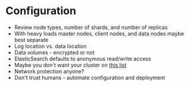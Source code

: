# Configuration #

* Review node types, number of shards, and number of replicas
* With heavy loads master nodes, client nodes, and data nodes maybe best separate
* Log location vs. data location
* Data volumes - encrypted or not
* ElasticSearch defaults to anonymous read/write access
* Maybe you don't want your cluster on <a href="https://www.shodan.io/search?query=elasticsearch+%27You+Know%2C+for+Search%27" target="_blank">this list</a>
* Network protection anyone?
* Don't trust humans - automate configuration and deployment
